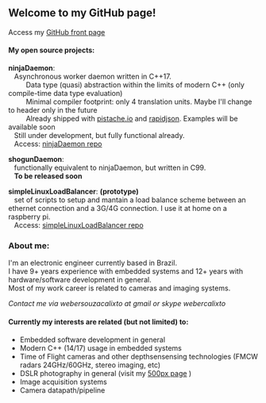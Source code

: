 ## Welcome to my GitHub page!  
Access my <a href="https://github.com/webercalixto" target="_blank">GitHub front page</a>  

#### My open source projects:  
  
**ninjaDaemon**:  
&nbsp;&nbsp;&nbsp;Asynchronous worker daemon written in C++17.  
&nbsp;&nbsp;&nbsp;&nbsp;&nbsp;&nbsp;&nbsp;&nbsp;&nbsp;Data type (quasi) abstraction within the limits of modern C++ (only compile-time data type evaluation)  
&nbsp;&nbsp;&nbsp;&nbsp;&nbsp;&nbsp;&nbsp;&nbsp;&nbsp;Minimal compiler footprint: only 4 translation units. Maybe I'll change to header only in the future  
&nbsp;&nbsp;&nbsp;&nbsp;&nbsp;&nbsp;&nbsp;&nbsp;&nbsp;Already shipped with <a href="https://pistache.io" target="_blank">pistache.io</a> and <a href="http://rapidjson.org/" target="_blank">rapidjson</a>. Examples will be available soon  
&nbsp;&nbsp;&nbsp;Still under development, but fully functional already.  
&nbsp;&nbsp;&nbsp;Access: <a href="https://webercalixto.github.io/ninjaDaemon/" target="_blank">ninjaDaemon repo</a>  
      
**shogunDaemon**:  
&nbsp;&nbsp;&nbsp;functionally equivalent to ninjaDaemon, but written in C99.  
&nbsp;&nbsp;&nbsp;**To be released soon**  
      
**simpleLinuxLoadBalancer**: **(prototype)**  
&nbsp;&nbsp;&nbsp;set of scripts to setup and mantain a load balance scheme between an ethernet connection and a 3G/4G connection. I use it at home on a raspberry pi.  
&nbsp;&nbsp;&nbsp;Access: <a href="https://github.com/webercalixto/simpleLinuxLoadBalancer" target="_blank">simpleLinuxLoadBalancer repo</a>[]()  
  
### About me:

I'm an electronic engineer currently based in Brazil.  
I have 9+ years experience with embedded systems and 12+ years with hardware/software development in general.   
Most of my work career is related to cameras and imaging systems.  

*Contact me via webersouzacalixto at gmail or skype webercalixto*  

#### Currently my interests are related (but not limited) to:  
* Embedded software development in general  
* Modern C++ (14/17) usage in embedded systems  
* Time of Flight cameras and other depthsensensing technologies (FMCW radars 24GHz/60GHz, stereo imaging, etc)  
* DSLR photography in general (visit my <a href="https://500px.com/webercalixto" target="_blank">500px page</a> )  
* Image acquisition systems  
* Camera datapath/pipeline  
